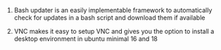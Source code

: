 1. Bash updater is an easily implementable framework to automatically check for updates in a bash script and download them if available

2. VNC makes it easy to setup VNC and gives you the option to install a desktop environment in ubuntu minimal 16 and 18
